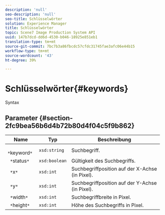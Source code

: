 ```yaml
---
description: 'null'
seo-description: 'null'
seo-title: Schlüsselwörter
solution: Experience Manager
title: Schlüsselwörter
topic: Scene7 Image Production System API
uuid: 147b7dcd-dd6d-4530-b046-18925e851eb1
translation-type: tm+mt
source-git-commit: 7bc7b3a86fbcdc57cfdc31745fae3afc06e44b15
workflow-type: tm+mt
source-wordcount: '43'
ht-degree: 39%

---
```



# Schlüsselwörter{#keywords}

Syntax

## Parameter {#section-2fc9bea56b6d4b72b80d4f04c5f9b862}

| Name | Typ | Beschreibung |
|---|---|---|
| ` *`keyword`*` | `xsd:string` | Suchbegriff. |
| ` *`status`*` | `xsd:boolean` | Gültigkeit des Suchbegriffs. |
| ` *`x`*` | `xsd:int` | Suchbegriffposition auf der X-Achse (in Pixel). |
| ` *`y`*` | `xsd:int` | Suchbegriffposition auf der Y-Achse (in Pixel). |
| ` *`width`*` | `xsd:int` | Suchbegriffbreite in Pixel. |
| ` *`height`*` | `xsd:int` | Höhe des Suchbegriffs in Pixel. |


